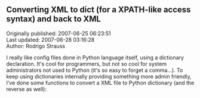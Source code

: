 ## Converting XML to dict (for a XPATH-like access syntax) and back to XML  
Originally published: 2007-06-25 06:23:51  
Last updated: 2007-06-28 03:16:28  
Author: Rodrigo Strauss  
  
I really like config files done in Python language itself, using a dictionary declaration. It's cool for programmers, but not so cool for system administrators not used to Python (it's so easy to forget a comma...).
To keep using dictionaries internally providing something more admin friendly, I've done some functions to convert a XML file to Python dictionary (and the reverse as well):